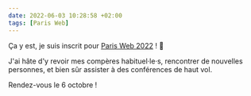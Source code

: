 ```yaml
---
date: 2022-06-03 10:28:58 +02:00
tags: [Paris Web]
---
```


Ça y est, je suis inscrit pour [Paris Web 2022](https://www.paris-web.fr/) ! 🎉

J'ai hâte d'y revoir mes compères habituel·le·s, rencontrer de nouvelles personnes, et bien sûr assister à des conférences de haut vol.

Rendez-vous le 6 octobre !
